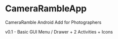 # CameraRambleApp
CameraRamble Android Add for Photographers

v0.1 - Basic GUI Menu / Drawer + 2 Activities + Icons
